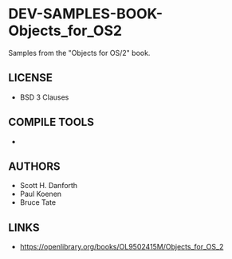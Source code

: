 # DEV-SAMPLES-BOOK-Objects_for_OS2
Samples from the "Objects for OS/2" book.

## LICENSE
* BSD 3 Clauses 

## COMPILE TOOLS
* 
 
## AUTHORS
*  	Scott H. Danforth
* Paul Koenen
* Bruce Tate

## LINKS
* https://openlibrary.org/books/OL9502415M/Objects_for_OS_2

